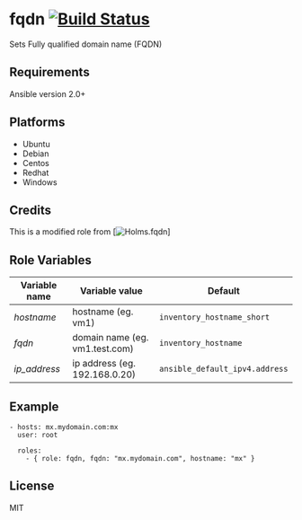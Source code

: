 fqdn [![Build Status](https://github.com/rezizter/ansible_fqdn/actions/workflows/ci.yml/badge.svg)](https://github.com/rezizter/ansible_fqdn/actions/workflows/ci.yml)
====

Sets Fully qualified domain name (FQDN)

Requirements
------------

Ansible version 2.0+

## Platforms

* Ubuntu
* Debian
* Centos
* Redhat
* Windows

Credits
-------

This is a modified role from [![Holms.fqdn](https://github.com/holms/ansible-fqdn)]

Role Variables
--------------


| Variable name | Variable value | Default |
|---------------|----------------|---------|
|*hostname*     | hostname (eg. vm1) | `inventory_hostname_short` |
|*fqdn*         | domain name (eg. vm1.test.com) | `inventory_hostname` |
|*ip_address*         | ip address (eg. 192.168.0.20) | `ansible_default_ipv4.address` |

Example
-------

```
- hosts: mx.mydomain.com:mx
  user: root

  roles:
    - { role: fqdn, fqdn: "mx.mydomain.com", hostname: "mx" }
```

License
-------

MIT

